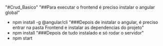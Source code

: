 "#Crud_Basico" 
"##Para executar o frontend é preciso instalar o angular global"
- npm install -g @angular/cli 
"###Depois de instalar o angular, é preciso entrar na pasta Frontend e instalar as dependencias do projeto"
- npm install
"###Depois de tudo instalado e só rodar o servidor"
- npm start
